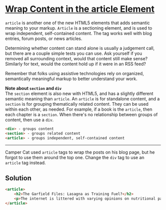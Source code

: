 # [Wrap Content in the article Element](https://learn.freecodecamp.org/responsive-web-design/applied-accessibility/wrap-content-in-the-article-element)

`article` is another one of the new HTML5 elements that adds semantic meaning to your markup. `Article` is a sectioning element, and is used to wrap independent, self-contained content. The tag works well with blog entries, forum posts, or news articles.

Determining whether content can stand alone is usually a judgement call, but there are a couple simple tests you can use. Ask yourself if you removed all surrounding context, would that content still make sense? Similarly for text, would the content hold up if it were in an RSS feed?

Remember that folks using assistive technologies rely on organized, semantically meaningful markup to better understand your work.

**Note about `section` and `div`**  
The `section` element is also new with HTML5, and has a slightly different semantic meaning than `article`. An `article` is for standalone content, and a `section` is for grouping thematically related content. They can be used within each other, as needed. For example, if a book is the `article`, then each chapter is a `section`. When there's no relationship between groups of content, then use a `div`.

```html
<div> - groups content
<section> - groups related content
<article> - groups independent, self-contained content
```

---

Camper Cat used `article` tags to wrap the posts on his blog page, but he forgot to use them around the top one. Change the `div` tag to use an `article` tag instead.

## Solution

```html
<article>
    <h2>The Garfield Files: Lasagna as Training Fuel?</h2>
    <p>The internet is littered with varying opinions on nutritional paradigms, from catnip paleo to hairball cleanses. But let's turn our attention to an often overlooked fitness fuel, and examine the protein-carb-NOM trifecta that is lasagna...</p>
</article>
```
